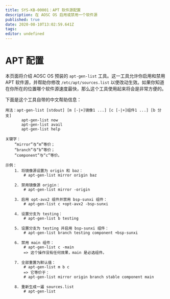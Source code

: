 ```yaml
---
title: SYS-KB-00001：APT 软件源配置
description: 在 AOSC OS 启用或禁用一个软件源
published: true
date: 2020-08-10T13:02:59.641Z
tags: 
editor: undefined
---
```


# APT 配置

本页面将介绍 AOSC OS 预装的 `apt-gen-list` 工具。这一工具允许你启用和禁用 APT 软件源，并帮助你修改 `/etc/apt/sources.list` 以使改动生效。如果你知道在你所在的位置哪个软件源速度最快，那么这个工具使用起来将会是非常方便的。

下面是这个工具自带的中文帮助信息：

``` plain
用法：apt-gen-list [stdout] [m [-|+]镜像1 ...] [c [-|+]组件1 ...] [b 分支]
       apt-gen-list now
       apt-gen-list avail
       apt-gen-list help

关键字：
    “mirror”与“m”等价；
    “branch”与“b”等价；
    “component”与“c”等价。

示例：
    1. 将镜像源设置为 origin 和 baz：
        # apt-gen-list mirror origin baz

    2. 禁用镜像源 origin：
        # apt-gen-list mirror -origin

    3. 启用 opt-avx2 组件并禁用 bsp-sunxi 组件：
        # apt-gen-list c +opt-avx2 -bsp-sunxi

    4. 设置分支为 testing：
        # apt-gen-list b testing

    5. 设置分支为 testing 并启用 bsp-sunxi 组件：
        # apt-gen-list branch testing component +bsp-sunxi

    6. 禁用 main 组件：
        # apt-gen-list c -main
        => 这个操作没有任何效果，main 是必选组件。

    7. 全部重置为默认值：
        # apt-gen-list m b c
        => 它等价于：
        # apt-gen-list mirror origin branch stable component main

    8. 重新生成一遍 sources.list
        # apt-gen-list

```

